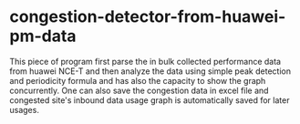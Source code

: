 # congestion-detector-from-huawei-pm-data

This piece of program first parse the in bulk collected performance data from huawei NCE-T and then analyze the data using simple peak detection and periodicity formula and has also the capacity to show the graph concurrently. One can also save the congestion data in excel file and congested site's inbound data usage graph is automatically saved for later usages.
